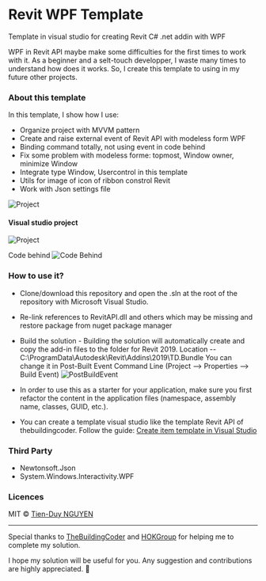 # Revit WPF Template
Template in visual studio for creating Revit C# .net addin with WPF

WPF in Revit API maybe make some difficulties for the first times to work with it.
As a beginner and a selt-touch developper, I waste many times to understand how does it works.
So, I create this template to using in my future other projects.

### About this template

In this template, I show how I use:
  - Organize project with MVVM pattern
  - Create and raise external event of Revit API with modeless form WPF
  - Binding command totally, not using event in code behind
  - Fix some problem with modeless forme: topmost, Window owner, minimize Window
  - Integrate type Window, Usercontrol in this template
  - Utils for image of icon of ribbon constrol Revit
  - Work with Json settings file
  

![Project](Images/UI.png)


#### Visual studio project

![Project](Images/ProjectVS.png)

Code behind
![Code Behind](Images/CodeBehindWindow.png)





### How to use it?

* Clone/download this repository and open the .sln at the root of the repository with Microsoft Visual Studio.
* Re-link references to RevitAPI.dll and others which may be missing  and restore package from nuget package manager
* Build the solution - Building the solution will automatically create and copy the add-in files to the folder for Revit 2019.
Location  --  C:\ProgramData\Autodesk\Revit\Addins\2019\TD.Bundle
You can change it in Post-Built Event Command Line (Project --> Properties --> Build Event)
![PostBuildEvent](Images/PostBuiltEvent.png)

* In order to use this as a starter for your application, make sure you first refactor the content in the application files (namespace, assembly name, classes, GUID, etc.).
* You can create a template visual studio like the template Revit API of thebuildingcoder.
Follow the guide: [Create item template in Visual Studio](https://mathcadbimthingy.wordpress.com/2017/01/18/create-project-and-item-templates-in-visual-studio-revit-apiwpf-series-13/)



### Third Party
- Newtonsoft.Json
- System.Windows.Interactivity.WPF

### Licences
MIT © [Tien-Duy NGUYEN](https://github.com/tienduy-nguyen)

----------------------------------------------------------------------
Special thanks to [TheBuildingCoder](https://thebuildingcoder.typepad.com/blog/about-the-author.html) and [HOKGroup](http://www.hok.com) for helping me to complete my solution.

I hope my solution will be useful for you. 
Any suggestion and contributions are highly appreciated. 🙏
